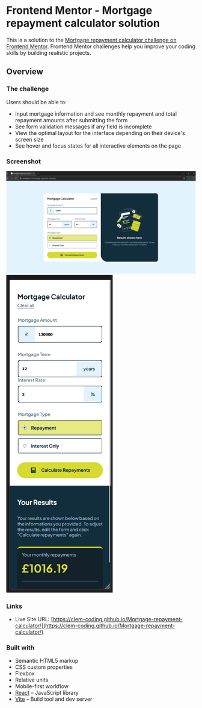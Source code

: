 # Frontend Mentor - Mortgage repayment calculator solution

This is a solution to the [Mortgage repayment calculator challenge on Frontend Mentor](https://www.frontendmentor.io/challenges/mortgage-repayment-calculator-Galx1LXK73). Frontend Mentor challenges help you improve your coding skills by building realistic projects.

## Overview

### The challenge

Users should be able to:

- Input mortgage information and see monthly repayment and total repayment amounts after submitting the form
- See form validation messages if any field is incomplete
- View the optimal layout for the interface depending on their device's screen size
- See hover and focus states for all interactive elements on the page

### Screenshot

![Desktop](./images/screenshot1.png)
![Mobile](./images/screenshot2.png)

### Links

- Live Site URL: [https://clem-coding.github.io/Mortgage-repayment-calculator/](https://clem-coding.github.io/Mortgage-repayment-calculator/)


### Built with

- Semantic HTML5 markup
- CSS custom properties
- Flexbox
- Relative units
- Mobile-first workflow
- [React](https://reactjs.org/) – JavaScript library
- [Vite](https://vitejs.dev/) – Build tool and dev server
